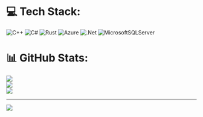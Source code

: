 
# 💻 Tech Stack:
![C++](https://img.shields.io/badge/c++-%2300599C.svg?style=for-the-badge&logo=c%2B%2B&logoColor=white) ![C#](https://img.shields.io/badge/c%23-%23239120.svg?style=for-the-badge&logo=c-sharp&logoColor=white) ![Rust](https://img.shields.io/badge/rust-%23000000.svg?style=for-the-badge&logo=rust&logoColor=white) ![Azure](https://img.shields.io/badge/azure-%230072C6.svg?style=for-the-badge&logo=azure-devops&logoColor=white) ![.Net](https://img.shields.io/badge/.NET-5C2D91?style=for-the-badge&logo=.net&logoColor=white) ![MicrosoftSQLServer](https://img.shields.io/badge/Microsoft%20SQL%20Sever-CC2927?style=for-the-badge&logo=microsoft%20sql%20server&logoColor=white)
# 📊 GitHub Stats:
![](https://github-readme-stats.vercel.app/api?username=justMazi&theme=dark&hide_border=false&include_all_commits=true&count_private=true)<br/>
![](https://github-readme-streak-stats.herokuapp.com/?user=justMazi&theme=dark&hide_border=false)<br/>
![](https://github-readme-stats.vercel.app/api/top-langs/?username=justMazi&theme=dark&hide_border=false&include_all_commits=true&count_private=true&layout=compact)

---
[![](https://visitcount.itsvg.in/api?id=justMazi&icon=0&color=0)](https://visitcount.itsvg.in)

